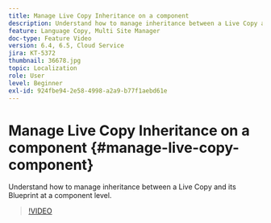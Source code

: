 ```yaml
---
title: Manage Live Copy Inheritance on a component
description: Understand how to manage inheritance between a Live Copy and its Blueprint at a component level
feature: Language Copy, Multi Site Manager
doc-type: Feature Video
version: 6.4, 6.5, Cloud Service
jira: KT-5372
thumbnail: 36678.jpg
topic: Localization
role: User
level: Beginner
exl-id: 924fbe94-2e58-4998-a2a9-b77f1aebd61e
---
```

# Manage Live Copy Inheritance on a component {#manage-live-copy-component}

Understand how to manage inheritance between a Live Copy and its Blueprint at a component level.

>[!VIDEO](https://video.tv.adobe.com/v/36678?quality=12&learn=on)
